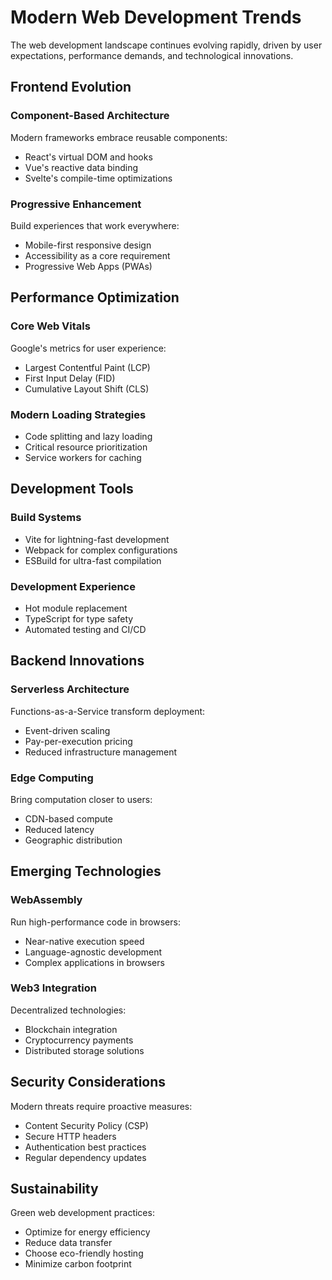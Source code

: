 # Modern Web Development Trends

The web development landscape continues evolving rapidly, driven by user expectations, performance demands, and technological innovations.

## Frontend Evolution

### Component-Based Architecture
Modern frameworks embrace reusable components:
- React's virtual DOM and hooks
- Vue's reactive data binding
- Svelte's compile-time optimizations

### Progressive Enhancement
Build experiences that work everywhere:
- Mobile-first responsive design
- Accessibility as a core requirement
- Progressive Web Apps (PWAs)

## Performance Optimization

### Core Web Vitals
Google's metrics for user experience:
- Largest Contentful Paint (LCP)
- First Input Delay (FID)
- Cumulative Layout Shift (CLS)

### Modern Loading Strategies
- Code splitting and lazy loading
- Critical resource prioritization
- Service workers for caching

## Development Tools

### Build Systems
- Vite for lightning-fast development
- Webpack for complex configurations
- ESBuild for ultra-fast compilation

### Development Experience
- Hot module replacement
- TypeScript for type safety
- Automated testing and CI/CD

## Backend Innovations

### Serverless Architecture
Functions-as-a-Service transform deployment:
- Event-driven scaling
- Pay-per-execution pricing
- Reduced infrastructure management

### Edge Computing
Bring computation closer to users:
- CDN-based compute
- Reduced latency
- Geographic distribution

## Emerging Technologies

### WebAssembly
Run high-performance code in browsers:
- Near-native execution speed
- Language-agnostic development
- Complex applications in browsers

### Web3 Integration
Decentralized technologies:
- Blockchain integration
- Cryptocurrency payments
- Distributed storage solutions

## Security Considerations

Modern threats require proactive measures:
- Content Security Policy (CSP)
- Secure HTTP headers
- Authentication best practices
- Regular dependency updates

## Sustainability

Green web development practices:
- Optimize for energy efficiency
- Reduce data transfer
- Choose eco-friendly hosting
- Minimize carbon footprint
